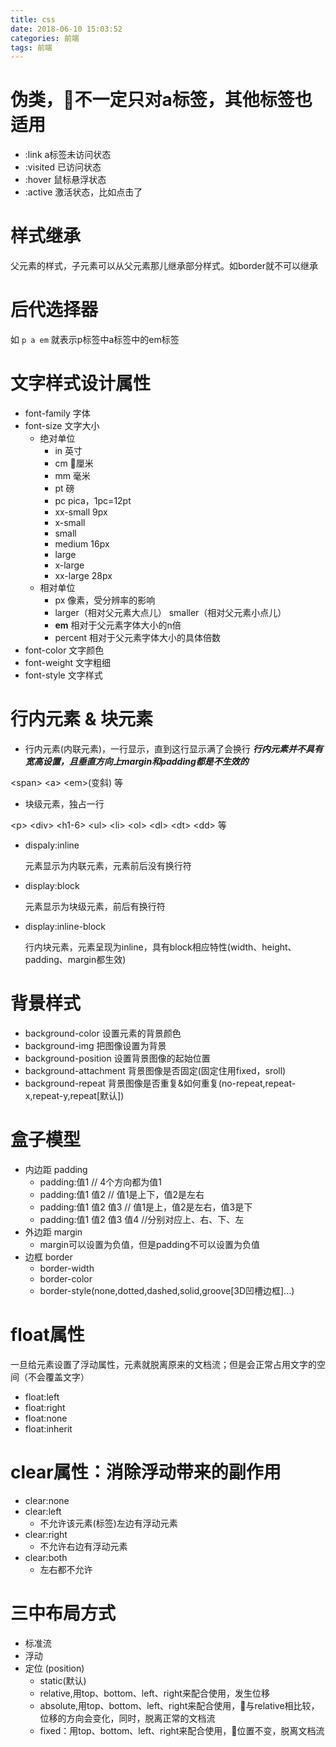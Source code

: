 ```yaml
---
title: css
date: 2018-06-10 15:03:52
categories: 前端
tags: 前端
---
```


# 伪类，不一定只对a标签，其他标签也适用
- :link   a标签未访问状态
- :visited   已访问状态
- :hover    鼠标悬浮状态
- :active   激活状态，比如点击了
<!--more-->

# 样式继承
父元素的样式，子元素可以从父元素那儿继承部分样式。如border就不可以继承

# 后代选择器
如 `p a em` 就表示p标签中a标签中的em标签


# 文字样式设计属性
- font-family   字体
- font-size     文字大小
    - 绝对单位
        - in 英寸
        - cm 厘米
        - mm 毫米
        - pt 磅
        - pc pica，1pc=12pt
        - xx-small 9px
        - x-small
        - small
        - medium 16px
        - large
        - x-large
        - xx-large 28px
    - 相对单位
        - px 像素，受分辨率的影响
        - larger（相对父元素大点儿） smaller（相对父元素小点儿）
        - **em** 相对于父元素字体大小的n倍
        - percent 相对于父元素字体大小的具体倍数
- font-color    文字颜色
- font-weight   文字粗细
- font-style    文字样式

# 行内元素 & 块元素
- 行内元素(内联元素)，一行显示，直到这行显示满了会换行
***行内元素并不具有宽高设置，且垂直方向上margin和padding都是不生效的***

\<span\> \<a\> \<em\>(变斜) 等

- 块级元素，独占一行

\<p\> \<div\> \<h1-6\> \<ul\> \<li\> \<ol\> \<dl\> \<dt\> \<dd\> 等

- dispaly:inline

    元素显示为内联元素，元素前后没有换行符

- display:block

    元素显示为块级元素，前后有换行符

- display:inline-block

    行内块元素，元素呈现为inline，具有block相应特性(width、height、padding、margin都生效)


# 背景样式
- background-color 设置元素的背景颜色
- background-img   把图像设置为背景
- background-position   设置背景图像的起始位置
- background-attachment 背景图像是否固定(固定住用fixed，sroll)
- background-repeat     背景图像是否重复&如何重复(no-repeat,repeat-x,repeat-y,repeat[默认])

# 盒子模型
- 内边距 padding
    - padding:值1 // 4个方向都为值1
    - padding:值1 值2   // 值1是上下，值2是左右
    - padding:值1 值2 值3   // 值1是上，值2是左右，值3是下
    - padding:值1 值2 值3 值4 //分别对应上、右、下、左
- 外边距 margin
    - margin可以设置为负值，但是padding不可以设置为负值
- 边框 border
    - border-width
    - border-color
    - border-style(none,dotted,dashed,solid,groove[3D凹槽边框]...)

# float属性

一旦给元素设置了浮动属性，元素就脱离原来的文档流；但是会正常占用文字的空间（不会覆盖文字）
- float:left
- float:right
- float:none
- float:inherit

# clear属性：消除浮动带来的副作用
- clear:none
- clear:left
    - 不允许该元素(标签)左边有浮动元素
- clear:right
    - 不允许右边有浮动元素
- clear:both
    - 左右都不允许

# 三中布局方式
- 标准流
- 浮动
- 定位 (position)
    - static(默认)
    - relative,用top、bottom、left、right来配合使用，发生位移
    - absolute,用top、bottom、left、right来配合使用，与relative相比较，位移的方向会变化，同时，脱离正常的文档流
    - fixed：用top、bottom、left、right来配合使用，位置不变，脱离文档流